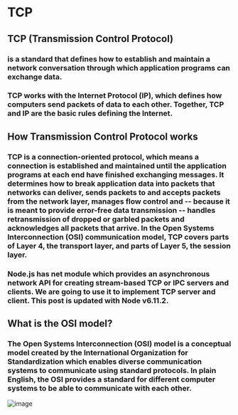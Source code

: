 # TCP

## TCP (Transmission Control Protocol)

### is a standard that defines how to establish and maintain a network conversation through which application programs can exchange data. 
### TCP works with the Internet Protocol (IP), which defines how computers send packets of data to each other. Together, TCP and IP are the basic rules defining the Internet. 

## How Transmission Control Protocol works
### TCP is a connection-oriented protocol, which means a connection is established and maintained until the application programs at each end have finished exchanging messages. It determines how to break application data into packets that networks can deliver, sends packets to and accepts packets from the network layer, manages flow control and -- because it is meant to provide error-free data transmission -- handles retransmission of dropped or garbled packets and acknowledges all packets that arrive. In the Open Systems Interconnection (OSI) communication model, TCP covers parts of Layer 4, the transport layer, and parts of Layer 5, the session layer.



###  Node.js has net module which provides an asynchronous network API for creating stream-based TCP or IPC servers and clients. We are going to use it to implement TCP server and client. This post is updated with Node v6.11.2.

## What is the OSI model?
### The Open Systems Interconnection (OSI) model is a conceptual model created by the International Organization for Standardization which enables diverse communication systems to communicate using standard protocols. In plain English, the OSI provides a standard for different computer systems to be able to communicate with each other.

![image](https://media.geeksforgeeks.org/wp-content/uploads/computer-network-osi-model-layers.png)
